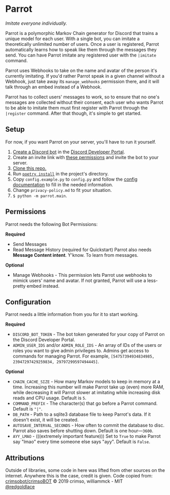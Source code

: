 # Parrot
_Imitate everyone individually._

Parrot is a polymorphic Markov Chain generator for Discord that trains a unique 
model for each user. With a single bot, you can imitate a theoretically 
unlimited number of users. Once a user is registered, Parrot automatically 
learns how to speak like them through the messages they send. You can have 
Parrot imitate any registered user with the `|imitate` command.

Parrot uses Webhooks to take on the name and avatar of the person it's 
currently imitating. If you'd rather Parrot speak in a given channel without a 
Webhook, just take away its `manage_webhooks` permission there, and it will 
talk through an embed instead of a Webhook.

Parrot has to collect users' messages to work, so to ensure that no one's 
messages are collected without their consent, each user who wants Parrot to be 
able to imitate them must first register with Parrot through the `|register` 
command. After that though, it's simple to get started.

## Setup
For now, if you want Parrot on your server, you'll have to run it yourself.


1. [Create a Discord bot](https://discordpy.readthedocs.io/en/latest/discord.html) in the [Discord Developer Portal](https://discord.com/developers/applications).
2. Create an invite link with [these permissions](#permissions) and invite the bot to your server.
2. [Clone this repo.](https://docs.github.com/en/free-pro-team@latest/desktop/contributing-and-collaborating-using-github-desktop/cloning-a-repository-from-github-to-github-desktop)
3. Run [`poetry install`](https://python-poetry.org/docs/) in the project's directory.
4. Copy `config.example.py` to `config.py` and follow the [config documentation](#configuration) to fill in the needed information.
5. Change `privacy-policy.md` to fit your situation.
6. `$ python -m parrot.main`.


## Permissions
Parrot needs the following Bot Permissions:

**Required**
- Send Messages
- Read Message History (required for Quickstart)
Parrot also needs **Message Content intent**. Y'know. To learn from messages.

**Optional**
- Manage Webhooks - This permission lets Parrot use webhooks to mimick users' name and avatar. If not granted, Parrot will use a less-pretty embed instead.


## Configuration
Parrot needs a little information from you for it to start working.

**Required**
- `DISCORD_BOT_TOKEN` - The bot token generated for your copy of Parrot on the Discord Developer Portal.
- `ADMIN_USER_IDS` and/or `ADMIN_ROLE_IDS` - An array of IDs of the users or roles you want to give admin privileges to. Admins get access to commands for managing Parrot. For example, `[54757394934834985, 23947297429259834, 29797299597494445]`.

**Optional**
- `CHAIN_CACHE_SIZE` - How many Markov models to keep in memory at a time. Increasing this number will make Parrot take up (even) more RAM, while decreasing it will Parrot slower at imitating while increasing disk reads and CPU usage. Default is `5`.
- `COMMAND_PREFIX` - The character(s) that go before a Parrot command. Default is `"|"`.
- `DB_PATH` - Path to a sqlite3 database file to keep Parrot's data. If it doesn't exist, it will be created.
- `AUTOSAVE_INTERVAL_SECONDS` - How often to commit the database to disc. Parrot also saves before shutting down. Default is one hour—`3600`.
- `AYY_LMAO` - (((extremely important feature))) Set to `True` to make Parrot say "lmao" every time someone else says "ayy". Default is `False`.

## Attributions
Outside of libraries, some code in here was lifted from other sources on the
internet. Anywhere this is the case, credit is given.
Code copied from:
[crimsobot/crimsoBOT](https://github.com/crimsobot/crimsoBOT)
© 2019 crimso, williammck - MIT  
[@redgoldlace](https://github.com/redgoldlace)
